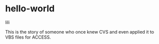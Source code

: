 # hello-world
lili

This is the story of someone who once knew CVS and even applied it to VBS files for ACCESS.
